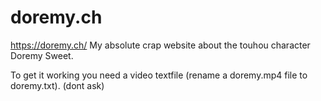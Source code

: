 # doremy.ch
https://doremy.ch/
My absolute crap website about the touhou character Doremy Sweet. 

To get it working you need a video textfile (rename a doremy.mp4 file to doremy.txt). (dont ask)

